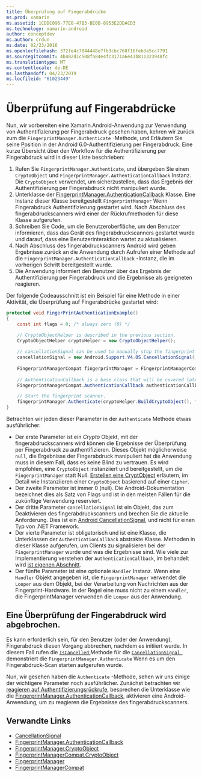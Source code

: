 ```yaml
---
title: Überprüfung auf Fingerabdrücke
ms.prod: xamarin
ms.assetid: 1CDDC096-77E0-47B3-BE0B-8953E2DDACD3
ms.technology: xamarin-android
author: conceptdev
ms.author: crdun
ms.date: 02/23/2016
ms.openlocfilehash: 372fe4c7844448e7fb3cbc768f16feb3a5cc7791
ms.sourcegitcommit: 4b402d1c508fa84e4fc3171a6e43b811323948fc
ms.translationtype: MT
ms.contentlocale: de-DE
ms.lasthandoff: 04/23/2019
ms.locfileid: "61023449"
---
```

# <a name="scanning-for-fingerprints"></a>Überprüfung auf Fingerabdrücke

Nun, wir vorbereiten eine Xamarin.Android-Anwendung zur Verwendung von Authentifizierung per Fingerabdruck gesehen haben, kehren wir zurück zum die `FingerprintManager.Authenticate` -Methode, und Erläutern Sie seine Position in der Android 6.0-Authentifizierung per Fingerabdruck. Eine kurze Übersicht über den Workflow für die Authentifizierung per Fingerabdruck wird in dieser Liste beschrieben:

1. Rufen Sie `FingerprintManager.Authenticate`, und übergeben Sie einen `CryptoObject` und `FingerprintManager.AuthenticationCallback` Instanz. Die `CryptoObject` verwendet, um sicherzustellen, dass das Ergebnis der Authentifizierung per Fingerabdruck nicht manipuliert wurde. 
2. Unterklasse der [FingerprintManager.AuthenticationCallback](https://developer.android.com/reference/android/hardware/fingerprint/FingerprintManager.AuthenticationCallback.html) Klasse. Eine Instanz dieser Klasse bereitgestellt `FingerprintManager` Wenn Fingerabdruck Authentifizierung gestartet wird. Nach Abschluss des fingerabdruckscanners wird einer der Rückrufmethoden für diese Klasse aufgerufen.
3. Schreiben Sie Code, um die Benutzeroberfläche, um den Benutzer informieren, dass das Gerät des fingerabdruckscanners gestartet wurde und darauf, dass eine Benutzerinteraktion wartet zu aktualisieren. 
4. Nach Abschluss des fingerabdruckscanners Android wird geben Ergebnisse zurück an die Anwendung durch Aufrufen einer Methode auf die `FingerprintManager.AuthenticationCallback` -Instanz, die im vorherigen Schritt bereitgestellt wurde.
5. Die Anwendung informiert den Benutzer über das Ergebnis der Authentifizierung per Fingerabdruck und die Ergebnisse als geeigneten reagieren. 

Der folgende Codeausschnitt ist ein Beispiel für eine Methode in einer Aktivität, die Überprüfung auf Fingerabdrücke gestartet wird:

```csharp
protected void FingerPrintAuthenticationExample()
{
    const int flags = 0; /* always zero (0) */

    // CryptoObjectHelper is described in the previous section.
    CryptoObjectHelper cryptoHelper = new CryptoObjectHelper();    
    
    // cancellationSignal can be used to manually stop the fingerprint scanner. 
    cancellationSignal = new Android.Support.V4.OS.CancellationSignal();
    
    FingerprintManagerCompat fingerprintManager = FingerprintManagerCompat.From(this);
    
    // AuthenticationCallback is a base class that will be covered later on in this guide.
    FingerprintManagerCompat.AuthenticationCallback authenticationCallback = new MyAuthCallbackSample(this);

    // Start the fingerprint scanner.
    fingerprintManager.Authenticate(cryptoHelper.BuildCryptoObject(), flags, cancellationSignal, authenticationCallback, null);
}
```

Betrachten wir jeden dieser Parameter in der `Authenticate` Methode etwas ausführlicher:

* Der erste Parameter ist ein _Crypto_ Objekt, mit der fingerabdruckscanners wird können die Ergebnisse der Überprüfung per Fingerabdruck zu authentifizieren. Dieses Objekt möglicherweise `null`, die Ergebnisse der Fingerabdruck manipuliert hat die Anwendung muss in diesem Fall, dass es keine Blind zu vertrauen. Es wird empfohlen, eine `CryptoObject` instanziiert und bereitgestellt, um die `FingerprintManager` statt Null. [Erstellen eine CryptObject](~/android/platform/fingerprint-authentication/creating-a-cryptoobject.md) erläutern, im Detail wie Instanziieren einer `CryptoObject` basierend auf einer `Cipher`.
* Der zweite Parameter ist immer 0 (null). Die Android-Dokumentation bezeichnet dies als Satz von Flags und ist in den meisten Fällen für die zukünftige Verwendung reserviert. 
* Der dritte Parameter `cancellationSignal` ist ein Objekt, das zum Deaktivieren des fingerabdruckscanners und brechen Sie die aktuelle Anforderung. Dies ist ein [Android CancellationSignal](https://developer.android.com/reference/android/os/CancellationSignal.html), und nicht für einen Typ von .NET Framework.
* Der vierte Parameter ist obligatorisch und ist eine Klasse, die Unterklassen der `AuthenticationCallback` abstrakte Klasse. Methoden in dieser Klasse aufgerufen, um Clients zu signalisieren bei der `FingerprintManager` wurde und was die Ergebnisse sind. Wie viele zur Implementierung verstehen der `AuthenticationCallback`, im behandelt wird [ist eigenen Abschnitt](~/android/platform/fingerprint-authentication/fingerprint-authentication-callbacks.md).
* Der fünfte Parameter ist eine optionale `Handler` Instanz. Wenn eine `Handler` Objekt angegeben ist, die `FingerprintManager` verwendet die `Looper` aus dem Objekt, bei der Verarbeitung von Nachrichten aus der Fingerprint-Hardware. In der Regel eine muss nicht zu einem `Handler`, die FingerprintManager verwenden die `Looper` aus der Anwendung.

## <a name="cancelling-a-fingerprint-scan"></a>Eine Überprüfung der Fingerabdruck wird abgebrochen.

Es kann erforderlich sein, für den Benutzer (oder der Anwendung), Fingerabdruck diesen Vorgang abbrechen, nachdem es initiiert wurde. In diesem Fall rufen die [ `IsCancelled` ](https://developer.android.com/reference/android/os/CancellationSignal.html#isCanceled()) Methode für die [ `CancellationSignal` ](https://developer.android.com/reference/android/os/CancellationSignal.html) , demonstriert die `FingerprintManager.Authenticate` Wenn es um den Fingerabdruck-Scan starten aufgerufen wurde.

Nun, wir gesehen haben die `Authenticate` -Methode, sehen wir uns einige der wichtigere Parameter noch ausführlicher. Zunächst betrachten wir [reagieren auf Authentifizierungsrückrufe](~/android/platform/fingerprint-authentication/fingerprint-authentication-callbacks.md), besprechen die Unterklasse wie die [FingerprintManager.AuthenticationCallback](https://developer.android.com/reference/android/hardware/fingerprint/FingerprintManager.AuthenticationCallback.html), aktivieren eine Android-Anwendung, um zu reagieren die Ergebnisse des fingerabdruckscanners.




## <a name="related-links"></a>Verwandte Links

- [CancellationSignal](https://developer.android.com/reference/android/os/CancellationSignal.html)
- [FingerprintManager.AuthenticationCallback](https://developer.android.com/reference/android/hardware/fingerprint/FingerprintManager.AuthenticationCallback.html)
- [FingerprintManager.CryptoObject](https://developer.android.com/reference/android/hardware/fingerprint/FingerprintManager.CryptoObject.html)
- [FingerprintManagerCompat.CryptoObject](https://developer.android.com/reference/android/support/v4/hardware/fingerprint/FingerprintManagerCompat.CryptoObject.html)
- [FingerprintManager](https://developer.android.com/reference/android/hardware/fingerprint/FingerprintManager.html)
- [FingerprintManagerCompat](https://developer.android.com/reference/android/support/v4/hardware/fingerprint/FingerprintManagerCompat.html)
